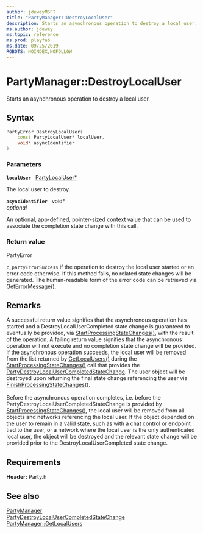 ```yaml
---
author: jdeweyMSFT
title: "PartyManager::DestroyLocalUser"
description: Starts an asynchronous operation to destroy a local user.
ms.author: jdewey
ms.topic: reference
ms.prod: playfab
ms.date: 09/25/2019
ROBOTS: NOINDEX,NOFOLLOW
---
```


# PartyManager::DestroyLocalUser  

Starts an asynchronous operation to destroy a local user.  

## Syntax  
  
```cpp
PartyError DestroyLocalUser(  
    const PartyLocalUser* localUser,  
    void* asyncIdentifier  
)  
```  
  
### Parameters  
  
**`localUser`** &nbsp; [PartyLocalUser*](../../PartyLocalUser/partylocaluser.md)  
  
The local user to destroy.  
  
**`asyncIdentifier`** &nbsp; void*  
*optional*  
  
An optional, app-defined, pointer-sized context value that can be used to associate the completion state change with this call.  
  
  
### Return value  
PartyError
  
```c_partyErrorSuccess``` if the operation to destroy the local user started or an error code otherwise. If this method fails, no related state changes will be generated. The human-readable form of the error code can be retrieved via [GetErrorMessage()](partymanager_geterrormessage.md).
  
## Remarks  
  
A successful return value signifies that the asynchronous operation has started and a DestroyLocalUserCompleted state change is guaranteed to eventually be provided, via [StartProcessingStateChanges()](partymanager_startprocessingstatechanges.md), with the result of the operation. A failing return value signifies that the asynchronous operation will not execute and no completion state change will be provided. If the asynchronous operation succeeds, the local user will be removed from the list returned by [GetLocalUsers()](partymanager_getlocalusers.md) during the [StartProcessingStateChanges()](partymanager_startprocessingstatechanges.md) call that provides the [PartyDestroyLocalUserCompletedStateChange](../../../structs/partydestroylocalusercompletedstatechange.md). The user object will be destroyed upon returning the final state change referencing the user via [FinishProcessingStateChanges()](partymanager_finishprocessingstatechanges.md). <br /><br /> Before the asynchronous operation completes, i.e. before the PartyDestroyLocalUserCompletedStateChange is provided by [StartProcessingStateChanges()](partymanager_startprocessingstatechanges.md), the local user will be removed from all objects and networks referencing the local user. If the object depended on the user to remain in a valid state, such as with a chat control or endpoint tied to the user, or a network where the local user is the only authenticated local user, the object will be destroyed and the relevant state change will be provided prior to the DestroyLocalUserCompleted state change.
  
## Requirements  
  
**Header:** Party.h
  
## See also  
[PartyManager](../partymanager.md)  
[PartyDestroyLocalUserCompletedStateChange](../../../structs/partydestroylocalusercompletedstatechange.md)  
[PartyManager::GetLocalUsers](partymanager_getlocalusers.md)
  
  
